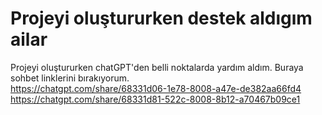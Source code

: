 # Projeyi oluştururken destek aldıgım ailar
Projeyi oluştururken chatGPT'den belli noktalarda yardım aldım. Buraya sohbet linklerini bırakıyorum.  
https://chatgpt.com/share/68331d06-1e78-8008-a47e-de382aa66fd4  
https://chatgpt.com/share/68331d81-522c-8008-8b12-a70467b09ce1